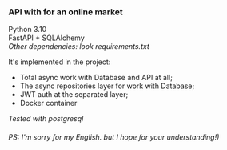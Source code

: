 ### API with for an online market 

Python 3.10  <br>
FastAPI + SQLAlchemy<br>
<i>Other dependencies: look requirements.txt</i>

It's implemented in the project: <br>
- Total async work with Database and API at all; <br>
- The async repositories layer for work with Database; <br>
- JWT auth at the separated layer; <br>
- Docker container<br>

<i> Tested with postgresql </i>



###### <i> PS: I'm sorry for my English. but I hope for your understanding!)
